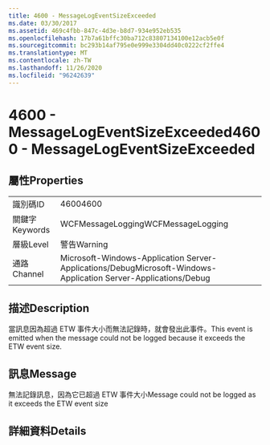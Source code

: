 ```yaml
---
title: 4600 - MessageLogEventSizeExceeded
ms.date: 03/30/2017
ms.assetid: 469c4fbb-847c-4d3e-b8d7-934e952eb535
ms.openlocfilehash: 17b7a61bffc30ba712c83807134100e12acb5e0f
ms.sourcegitcommit: bc293b14af795e0e999e3304dd40c0222cf2ffe4
ms.translationtype: MT
ms.contentlocale: zh-TW
ms.lasthandoff: 11/26/2020
ms.locfileid: "96242639"
---
```

# <a name="4600---messagelogeventsizeexceeded"></a><span data-ttu-id="d9875-102">4600 - MessageLogEventSizeExceeded</span><span class="sxs-lookup"><span data-stu-id="d9875-102">4600 - MessageLogEventSizeExceeded</span></span>

## <a name="properties"></a><span data-ttu-id="d9875-103">屬性</span><span class="sxs-lookup"><span data-stu-id="d9875-103">Properties</span></span>  
  
|||  
|-|-|  
|<span data-ttu-id="d9875-104">識別碼</span><span class="sxs-lookup"><span data-stu-id="d9875-104">ID</span></span>|<span data-ttu-id="d9875-105">4600</span><span class="sxs-lookup"><span data-stu-id="d9875-105">4600</span></span>|  
|<span data-ttu-id="d9875-106">關鍵字</span><span class="sxs-lookup"><span data-stu-id="d9875-106">Keywords</span></span>|<span data-ttu-id="d9875-107">WCFMessageLogging</span><span class="sxs-lookup"><span data-stu-id="d9875-107">WCFMessageLogging</span></span>|  
|<span data-ttu-id="d9875-108">層級</span><span class="sxs-lookup"><span data-stu-id="d9875-108">Level</span></span>|<span data-ttu-id="d9875-109">警告</span><span class="sxs-lookup"><span data-stu-id="d9875-109">Warning</span></span>|  
|<span data-ttu-id="d9875-110">通路</span><span class="sxs-lookup"><span data-stu-id="d9875-110">Channel</span></span>|<span data-ttu-id="d9875-111">Microsoft-Windows-Application Server-Applications/Debug</span><span class="sxs-lookup"><span data-stu-id="d9875-111">Microsoft-Windows-Application Server-Applications/Debug</span></span>|  
  
## <a name="description"></a><span data-ttu-id="d9875-112">描述</span><span class="sxs-lookup"><span data-stu-id="d9875-112">Description</span></span>  

 <span data-ttu-id="d9875-113">當訊息因為超過 ETW 事件大小而無法記錄時，就會發出此事件。</span><span class="sxs-lookup"><span data-stu-id="d9875-113">This event is emitted when the message could not be logged because it exceeds the ETW event size.</span></span>  
  
## <a name="message"></a><span data-ttu-id="d9875-114">訊息</span><span class="sxs-lookup"><span data-stu-id="d9875-114">Message</span></span>  

 <span data-ttu-id="d9875-115">無法記錄訊息，因為它已超過 ETW 事件大小</span><span class="sxs-lookup"><span data-stu-id="d9875-115">Message could not be logged as it exceeds the ETW event size</span></span>  
  
## <a name="details"></a><span data-ttu-id="d9875-116">詳細資料</span><span class="sxs-lookup"><span data-stu-id="d9875-116">Details</span></span>
